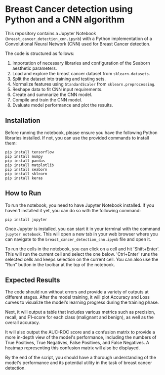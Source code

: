 # Breast Cancer detection using Python and a CNN algorithm

This repository contains a Jupyter Notebook (`breast_cancer_detection_cnn.ipynb`) with a Python implementation of a Convolutional Neural Network (CNN) used for Breast Cancer detection. 

The code is structured as follows:
1. Importation of necessary libraries and configuration of the Seaborn aesthetic parameters.
2. Load and explore the breast cancer dataset from `sklearn.datasets`.
3. Split the dataset into training and testing sets.
4. Normalize features using `StandardScaler` from `sklearn.preprocessing`.
5. Reshape data to fit CNN input requirements.
6. Create and summarize the CNN model.
7. Compile and train the CNN model.
8. Evaluate model performance and plot the results.

## Installation

Before running the notebook, please ensure you have the following Python libraries installed. If not, you can use the provided commands to install them:

```
pip install tensorflow
pip install numpy
pip install pandas
pip install matplotlib
pip install seaborn
pip install sklearn
pip install keras
```

## How to Run

To run the notebook, you need to have Jupyter Notebook installed. If you haven't installed it yet, you can do so with the following command:

```
pip install jupyter
```

Once Jupyter is installed, you can start it in your terminal with the command `jupyter notebook`. This will open a new tab in your web browser where you can navigate to the `breast_cancer_detection_cnn.ipynb` file and open it. 

To run the cells in the notebook, you can click on a cell and hit 'Shift+Enter'. This will run the current cell and select the one below. 'Ctrl+Enter' runs the selected cells and keeps selection on the current cell. You can also use the "Run" button in the toolbar at the top of the notebook.

## Expected Results

The code should run without errors and provide a variety of outputs at different stages. After the model training, it will plot Accuracy and Loss curves to visualize the model's learning progress during the training phase. 

Next, it will output a table that includes various metrics such as precision, recall, and F1-score for each class (malignant and benign), as well as the overall accuracy. 

It will also output the AUC-ROC score and a confusion matrix to provide a more in-depth view of the model's performance, including the numbers of True Positives, True Negatives, False Positives, and False Negatives. A heatmap representing this confusion matrix will also be displayed. 

By the end of the script, you should have a thorough understanding of the model's performance and its potential utility in the task of breast cancer detection.
